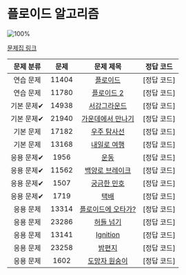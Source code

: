 # 플로이드 알고리즘

![100%](https://progress-bar.dev/0/?scale=15&title=progress&width=500&color=babaca&suffix=/15)

[문제집 링크](https://www.acmicpc.net/workbook/view/10318)

| 문제 분류 | 문제 | 문제 제목 | 정답 코드 |
| :--: | :--: | :--: | :--: |
| 연습 문제 | 11404 | [플로이드](https://www.acmicpc.net/problem/11404) | [정답 코드] |
| 연습 문제 | 11780 | [플로이드 2](https://www.acmicpc.net/problem/11780) | [정답 코드] |
| 기본 문제✔ | 14938 | [서강그라운드](https://www.acmicpc.net/problem/14938) | [정답 코드]|
| 기본 문제✔ | 21940 | [가운데에서 만나기](https://www.acmicpc.net/problem/21940) | [정답 코드] |
| 기본 문제 | 17182 | [우주 탐사선](https://www.acmicpc.net/problem/17182) | [정답 코드] |
| 기본 문제 | 13168 | [내일로 여행](https://www.acmicpc.net/problem/13168) | [정답 코드] |
| 응용 문제✔ | 1956 | [운동](https://www.acmicpc.net/problem/1956) | [정답 코드] |
| 응용 문제✔ | 11562 | [백양로 브레이크](https://www.acmicpc.net/problem/11562) | [정답 코드]|
| 응용 문제✔ | 1507 | [궁금한 민호](https://www.acmicpc.net/problem/1507) | [정답 코드] |
| 응용 문제✔ | 1719 | [택배](https://www.acmicpc.net/problem/1719) | [정답 코드] |
| 응용 문제 | 13314 | [플로이드에 오타가?](https://www.acmicpc.net/problem/13314) | [정답 코드] |
| 응용 문제 | 23286 | [허들 넘기](https://www.acmicpc.net/problem/23286) | [정답 코드] |
| 응용 문제 | 13141 | [Ignition](https://www.acmicpc.net/problem/13141) | [정답 코드] |
| 응용 문제 | 23258 | [밤편지](https://www.acmicpc.net/problem/23258) | [정답 코드] |
| 응용 문제 | 1602 | [도망자 원숭이](https://www.acmicpc.net/problem/1602) | [정답 코드] |
